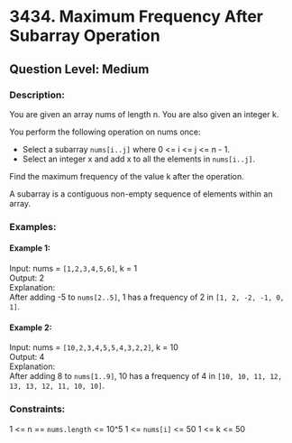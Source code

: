 # 3434. Maximum Frequency After Subarray Operation
## Question Level: Medium
### Description:
You are given an array nums of length n. You are also given an integer k.

You perform the following operation on nums once:
- Select a subarray `nums[i..j]` where 0 <= i <= j <= n - 1.
- Select an integer x and add x to all the elements in `nums[i..j]`.

Find the maximum frequency of the value k after the operation.

A subarray is a contiguous non-empty sequence of elements within an array.

### Examples:
#### Example 1:
Input: nums = `[1,2,3,4,5,6]`, k = 1<br>
Output: 2<br>
Explanation:<br>
After adding -5 to `nums[2..5]`, 1 has a frequency of 2 in `[1, 2, -2, -1, 0, 1]`.<br>

#### Example 2:
Input: nums = `[10,2,3,4,5,5,4,3,2,2]`, k = 10<br>
Output: 4<br>
Explanation:<br>
After adding 8 to `nums[1..9]`, 10 has a frequency of 4 in `[10, 10, 11, 12, 13, 13, 12, 11, 10, 10]`.<br>

### Constraints:

1 <= n == `nums.length` <= 10^5
1 <= `nums[i]` <= 50
1 <= k <= 50